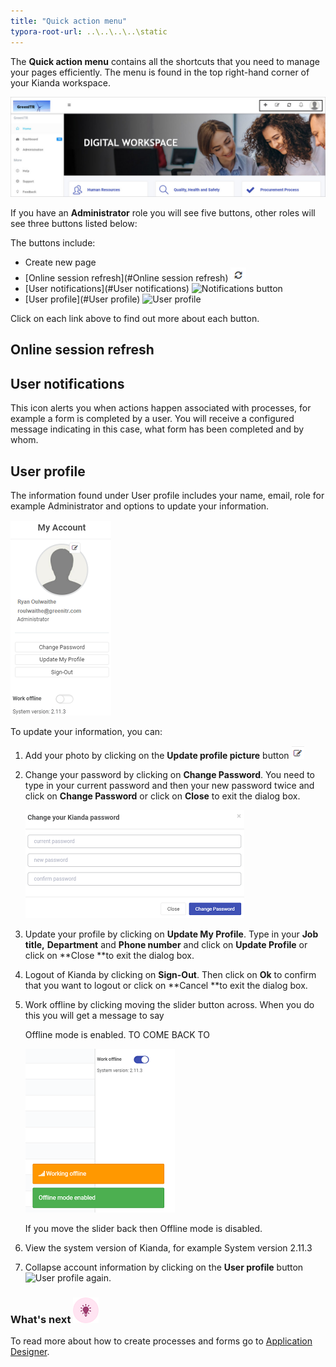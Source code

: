 ```yaml
---
title: "Quick action menu"
typora-root-url: ..\..\..\..\static
---
```


The **Quick action menu** contains all the shortcuts that you need to manage your pages efficiently. The menu is found in the top right-hand corner of your Kianda workspace. 

![Quick action menu](/images/quick-action-menu.jpg)

If you have an **Administrator** role you will see five buttons, other roles will see three buttons listed below:

The buttons include:

- Create new page
- [Online session refresh](#Online session refresh) ![Refresh button](/images/refresh.png)
- [User notifications](#User notifications) ![Notifications button](C:\Kianda\docs-dev\platform\quickaction.assets\notifications.png)
- [User profile](#User profile) ![User profile](C:\Kianda\docs-dev\platform\quickaction.assets\userprofile.png) 

Click on each link above to find out more about each button.



## Online session refresh ##



## User notifications ##

This icon alerts you when actions happen associated with processes, for example a form is completed by a user. You will receive a configured message indicating in this case, what form has been completed and by whom.

## User profile ##

The information found under User profile includes your name, email, role for example Administrator and options to update your information.

![My account information](/../content/docs/platform/administration/quickaction.assets/myaccount.png)

To update your information, you can:

1. Add your photo by clicking on the **Update profile picture** button ![Update profile picture button](/../content/docs/platform/administration/quickaction.assets/profilepic.png)

2. Change your password by clicking on **Change Password**. You need to type in your current password and then your new password twice and click on **Change Password** or click on **Close** to exit the dialog box.

   ![Change password](/../content/docs/platform/administration/quickaction.assets/changepassword.png)

3. Update your profile by clicking on **Update My Profile**. Type in your **Job title,** **Department** and **Phone number** and click on **Update Profile** or click on **Close **to exit the dialog box.

4. Logout of Kianda by clicking on **Sign-Out**. Then click on **Ok** to confirm that you want to logout or click on **Cancel **to exit the dialog box.

5. Work offline by clicking moving the slider button across. When you do this you will get a message to say 

   Offline mode is enabled. TO COME BACK TO

   ![Work offline](/../content/docs/platform/administration/quickaction.assets/workoffline.png)

   If you move the slider back then Offline mode is disabled.

6. View the system version of Kianda, for example System version 2.11.3

7. Collapse account information by clicking on the **User profile** button ![User profile](C:\Kianda\docs-dev\platform\quickaction.assets\userprofile.png) again. 




### What's next  ![Idea icon](/images/18.png) ###

To read more about how to create processes and forms go to [Application Designer](/docs/platform/application-designer/).
